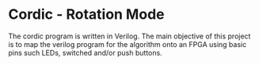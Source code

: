 # Cordic - Rotation Mode
The cordic program is written in Verilog. The main objective of this project is to map the verilog program for the algorithm onto an FPGA using basic pins such LEDs, switched and/or push buttons.
